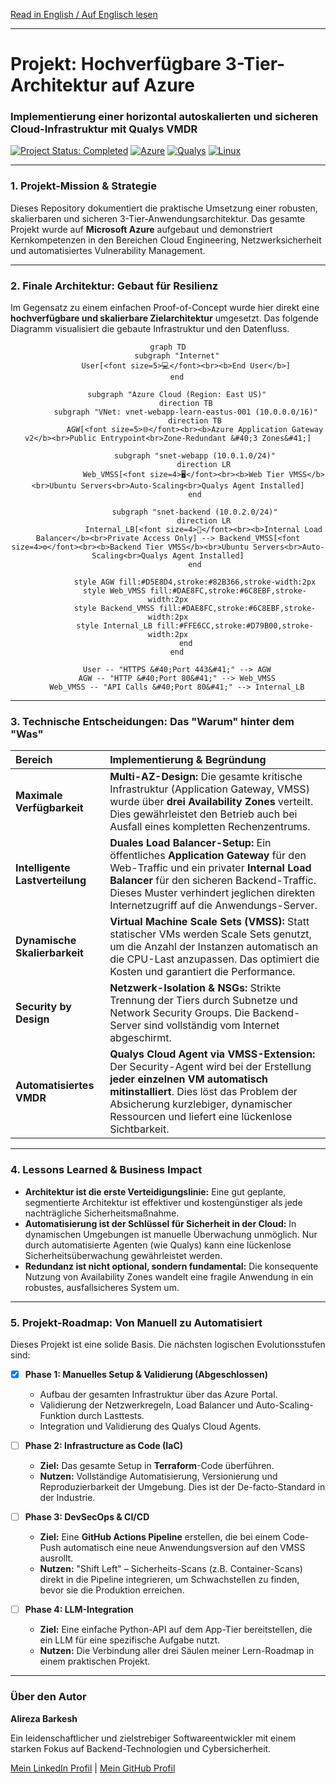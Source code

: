 [Read in English / Auf Englisch lesen](README.md)
***

<div align="left">

# Projekt: Hochverfügbare 3-Tier-Architektur auf Azure
### Implementierung einer horizontal autoskalierten und sicheren Cloud-Infrastruktur mit Qualys VMDR

<p>
    <a href="#"><img src="https://img.shields.io/badge/Status-Abgeschlossen-28a745?style=for-the-badge" alt="Project Status: Completed"></a>
    <a href="#"><img src="https://img.shields.io/badge/Azure-0078D4?style=for-the-badge&logo=microsoftazure&logoColor=white" alt="Azure"></a>
    <a href="#"><img src="https://img.shields.io/badge/Security-Qualys-ED2E26?style=for-the-badge&logo=qualys&logoColor=white" alt="Qualys"></a>
    <a href="#"><img src="https://img.shields.io/badge/Linux-FCC624?style=for-the-badge&logo=linux&logoColor=black" alt="Linux"></a>
</p>

</div>

---

### **1. Projekt-Mission & Strategie**

Dieses Repository dokumentiert die praktische Umsetzung einer robusten, skalierbaren und sicheren 3-Tier-Anwendungsarchitektur. Das gesamte Projekt wurde auf **Microsoft Azure** aufgebaut und demonstriert Kernkompetenzen in den Bereichen Cloud Engineering, Netzwerksicherheit und automatisiertes Vulnerability Management.

---

### **2. Finale Architektur: Gebaut für Resilienz**

Im Gegensatz zu einem einfachen Proof-of-Concept wurde hier direkt eine **hochverfügbare und skalierbare Zielarchitektur** umgesetzt. Das folgende Diagramm visualisiert die gebaute Infrastruktur und den Datenfluss.

<div align="center">

```mermaid
graph TD
    subgraph "Internet"
        User[<font size=5>💻</font><br><b>End User</b>]
    end

    subgraph "Azure Cloud (Region: East US)"
        direction TB
        subgraph "VNet: vnet-webapp-learn-eastus-001 (10.0.0.0/16)"
            direction TB
            AGW[<font size=5>🌐</font><br><b>Azure Application Gateway v2</b><br>Public Entrypoint<br>Zone-Redundant &#40;3 Zones&#41;]

            subgraph "snet-webapp (10.0.1.0/24)"
                direction LR
                Web_VMSS[<font size=4>🖥️</font><br><b>Web Tier VMSS</b><br>Ubuntu Servers<br>Auto-Scaling<br>Qualys Agent Installed]
            end

            subgraph "snet-backend (10.0.2.0/24)"
                direction LR
                Internal_LB[<font size=4>🚦</font><br><b>Internal Load Balancer</b><br>Private Access Only] --> Backend_VMSS[<font size=4>⚙️</font><br><b>Backend Tier VMSS</b><br>Ubuntu Servers<br>Auto-Scaling<br>Qualys Agent Installed]
            end
            
            style AGW fill:#D5E8D4,stroke:#82B366,stroke-width:2px
            style Web_VMSS fill:#DAE8FC,stroke:#6C8EBF,stroke-width:2px
            style Backend_VMSS fill:#DAE8FC,stroke:#6C8EBF,stroke-width:2px
            style Internal_LB fill:#FFE6CC,stroke:#D79B00,stroke-width:2px
        end
    end
    
    User -- "HTTPS &#40;Port 443&#41;" --> AGW
    AGW -- "HTTP &#40;Port 80&#41;" --> Web_VMSS
    Web_VMSS -- "API Calls &#40;Port 80&#41;" --> Internal_LB
```

</div>

---

### **3. Technische Entscheidungen: Das "Warum" hinter dem "Was"**

| Bereich | Implementierung & Begründung |
| :--- | :--- |
| **Maximale Verfügbarkeit** | **Multi-AZ-Design:** Die gesamte kritische Infrastruktur (Application Gateway, VMSS) wurde über **drei Availability Zones** verteilt. Dies gewährleistet den Betrieb auch bei Ausfall eines kompletten Rechenzentrums. |
| **Intelligente Lastverteilung** | **Duales Load Balancer-Setup:** Ein öffentliches **Application Gateway** für den Web-Traffic und ein privater **Internal Load Balancer** für den sicheren Backend-Traffic. Dieses Muster verhindert jeglichen direkten Internetzugriff auf die Anwendungs-Server. |
| **Dynamische Skalierbarkeit** | **Virtual Machine Scale Sets (VMSS):** Statt statischer VMs werden Scale Sets genutzt, um die Anzahl der Instanzen automatisch an die CPU-Last anzupassen. Das optimiert die Kosten und garantiert die Performance. |
| **Security by Design** | **Netzwerk-Isolation & NSGs:** Strikte Trennung der Tiers durch Subnetze und Network Security Groups. Die Backend-Server sind vollständig vom Internet abgeschirmt. |
| **Automatisiertes VMDR** | **Qualys Cloud Agent via VMSS-Extension:** Der Security-Agent wird bei der Erstellung **jeder einzelnen VM automatisch mitinstalliert**. Dies löst das Problem der Absicherung kurzlebiger, dynamischer Ressourcen und liefert eine lückenlose Sichtbarkeit. |

---

### **4. Lessons Learned & Business Impact**

*   **Architektur ist die erste Verteidigungslinie:** Eine gut geplante, segmentierte Architektur ist effektiver und kostengünstiger als jede nachträgliche Sicherheitsmaßnahme.
*   **Automatisierung ist der Schlüssel für Sicherheit in der Cloud:** In dynamischen Umgebungen ist manuelle Überwachung unmöglich. Nur durch automatisierte Agenten (wie Qualys) kann eine lückenlose Sicherheitsüberwachung gewährleistet werden.
*   **Redundanz ist nicht optional, sondern fundamental:** Die konsequente Nutzung von Availability Zones wandelt eine fragile Anwendung in ein robustes, ausfallsicheres System um.

---

### **5. Projekt-Roadmap: Von Manuell zu Automatisiert**

Dieses Projekt ist eine solide Basis. Die nächsten logischen Evolutionsstufen sind:

-   [x] **Phase 1: Manuelles Setup & Validierung (Abgeschlossen)**
    -   Aufbau der gesamten Infrastruktur über das Azure Portal.
    -   Validierung der Netzwerkregeln, Load Balancer und Auto-Scaling-Funktion durch Lasttests.
    -   Integration und Validierung des Qualys Cloud Agents.

-   [ ] **Phase 2: Infrastructure as Code (IaC)**
    -   **Ziel:** Das gesamte Setup in **Terraform**-Code überführen.
    -   **Nutzen:** Vollständige Automatisierung, Versionierung und Reproduzierbarkeit der Umgebung. Dies ist der De-facto-Standard in der Industrie.

-   [ ] **Phase 3: DevSecOps & CI/CD**
    -   **Ziel:** Eine **GitHub Actions Pipeline** erstellen, die bei einem Code-Push automatisch eine neue Anwendungsversion auf den VMSS ausrollt.
    -   **Nutzen:** "Shift Left" – Sicherheits-Scans (z.B. Container-Scans) direkt in die Pipeline integrieren, um Schwachstellen zu finden, bevor sie die Produktion erreichen.

-   [ ] **Phase 4: LLM-Integration**
    -   **Ziel:** Eine einfache Python-API auf dem App-Tier bereitstellen, die ein LLM für eine spezifische Aufgabe nutzt.
    -   **Nutzen:** Die Verbindung aller drei Säulen meiner Lern-Roadmap in einem praktischen Projekt.

---

### **Über den Autor**

**Alireza Barkesh**

Ein leidenschaftlicher und zielstrebiger Softwareentwickler mit einem starken Fokus auf Backend-Technologien und Cybersicherheit.

[Mein LinkedIn Profil](https://www.linkedin.com/in/alireza-barkesh-a0a439249) | [Mein GitHub Profil](https://github.com/barkesh)

